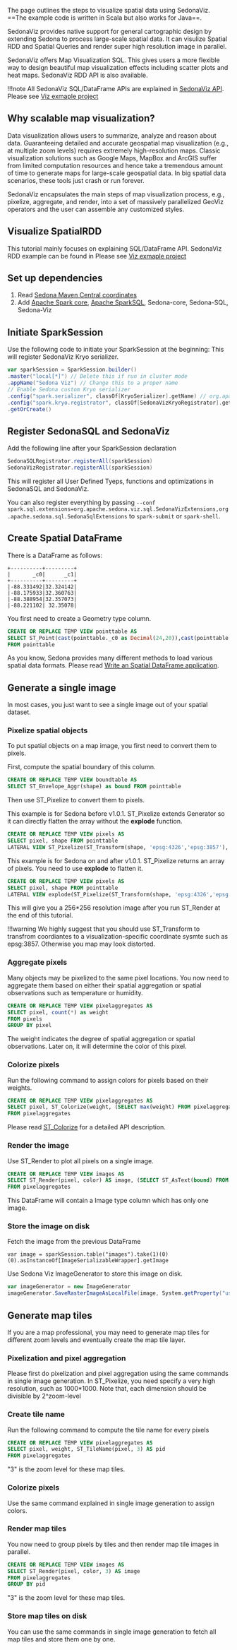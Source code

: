 The page outlines the steps to visualize spatial data using SedonaViz. ==The example code is written in Scala but also works for Java==.

SedonaViz provides native support for general cartographic design by extending Sedona to process large-scale spatial data. It can visulize Spatial RDD and Spatial Queries and render super high resolution image in parallel.

SedonaViz offers Map Visualization SQL. This gives users a more flexible way to design beautiful map visualization effects including scatter plots and heat maps. SedonaViz RDD API is also available.

!!!note
	All SedonaViz SQL/DataFrame APIs are explained in [SedonaViz API](../../api/viz/sql). Please see [Viz exmaple project](https://github.com/apache/incubator-sedona/tree/master/examples/viz)

## Why scalable map visualization?

Data visualization allows users to summarize, analyze and reason about data. Guaranteeing detailed and accurate geospatial map visualization (e.g., at multiple zoom levels) requires extremely high-resolution maps. Classic visualization solutions such as Google Maps, MapBox and ArcGIS suffer from limited computation resources and hence take a tremendous amount of time to generate maps for large-scale geospatial data. In big spatial data scenarios, these tools just crash or run forever.

SedonaViz encapsulates the main steps of map visualization process, e.g., pixelize, aggregate, and render, into a set of massively parallelized GeoViz operators and the user can assemble any customized styles.

## Visualize SpatialRDD
This tutorial mainly focuses on explaining SQL/DataFrame API. SedonaViz RDD example can be found in Please see [Viz exmaple project](https://github.com/apache/incubator-sedona/tree/master/examples/viz)

## Set up dependencies
1. Read [Sedona Maven Central coordinates](../setup/maven-coordinates.md)
2. Add [Apache Spark core](https://mvnrepository.com/artifact/org.apache.spark/spark-core_2.11), [Apache SparkSQL](https://mvnrepository.com/artifact/org.apache.spark/spark-sql), Sedona-core, Sedona-SQL, Sedona-Viz

## Initiate SparkSession

Use the following code to initiate your SparkSession at the beginning:
This will register SedonaViz Kryo serializer.

```scala
var sparkSession = SparkSession.builder()
.master("local[*]") // Delete this if run in cluster mode
.appName("Sedona Viz") // Change this to a proper name
// Enable Sedona custom Kryo serializer
.config("spark.serializer", classOf[KryoSerializer].getName) // org.apache.spark.serializer.KryoSerializer
.config("spark.kryo.registrator", classOf[SedonaVizKryoRegistrator].getName) // org.apache.sedona.viz.core.Serde.SedonaVizKryoRegistrator
.getOrCreate()
```

## Register SedonaSQL and SedonaViz

Add the following line after your SparkSession declaration

```scala
SedonaSQLRegistrator.registerAll(sparkSession)
SedonaVizRegistrator.registerAll(sparkSession)
```

This will register all User Defined Tyeps, functions and optimizations in SedonaSQL and SedonaViz.

You can also register everything by passing `--conf spark.sql.extensions=org.apache.sedona.viz.sql.SedonaVizExtensions,org.apache.sedona.sql.SedonaSqlExtensions` to `spark-submit` or `spark-shell`.

## Create Spatial DataFrame

There is a DataFrame as follows:

```
+----------+---------+
|       _c0|      _c1|
+----------+---------+
|-88.331492|32.324142|
|-88.175933|32.360763|
|-88.388954|32.357073|
|-88.221102| 32.35078|
```

You first need to create a Geometry type column.

```sql
CREATE OR REPLACE TEMP VIEW pointtable AS
SELECT ST_Point(cast(pointtable._c0 as Decimal(24,20)),cast(pointtable._c1 as Decimal(24,20))) as shape
FROM pointtable
```

As you know, Sedona provides many different methods to load various spatial data formats. Please read [Write an Spatial DataFrame application](../sql).

## Generate a single image

In most cases, you just want to see a single image out of your spatial dataset.

### Pixelize spatial objects

To put spatial objects on a map image, you first need to convert them to pixels.

First, compute the spatial boundary of this column.

```sql
CREATE OR REPLACE TEMP VIEW boundtable AS
SELECT ST_Envelope_Aggr(shape) as bound FROM pointtable
```

Then use ST_Pixelize to convert them to pixels.

This example is for Sedona before v1.0.1. ST_Pixelize extends Generator so it can directly flatten the array without the **explode** function.

```sql
CREATE OR REPLACE TEMP VIEW pixels AS
SELECT pixel, shape FROM pointtable
LATERAL VIEW ST_Pixelize(ST_Transform(shape, 'epsg:4326','epsg:3857'), 256, 256, (SELECT ST_Transform(bound, 'epsg:4326','epsg:3857') FROM boundtable)) AS pixel
```

This example is for Sedona on and after v1.0.1. ST_Pixelize returns an array of pixels. You need to use **explode** to flatten it.

```sql
CREATE OR REPLACE TEMP VIEW pixels AS
SELECT pixel, shape FROM pointtable
LATERAL VIEW explode(ST_Pixelize(ST_Transform(shape, 'epsg:4326','epsg:3857'), 256, 256, (SELECT ST_Transform(bound, 'epsg:4326','epsg:3857') FROM boundtable))) AS pixel
```

This will give you a 256*256 resolution image after you run ST_Render at the end of this tutorial.

!!!warning
	We highly suggest that you should use ST_Transform to transfrom coordiantes to a visualization-specific coordinate sysmte such as epsg:3857. Otherwise you map may look distorted.
	
### Aggregate pixels

Many objects may be pixelized to the same pixel locations. You now need to aggregate them based on either their spatial aggregation or spatial observations such as temperature or humidity.

```sql
CREATE OR REPLACE TEMP VIEW pixelaggregates AS
SELECT pixel, count(*) as weight
FROM pixels
GROUP BY pixel
```

The weight indicates the degree of spatial aggregation or spatial observations. Later on, it will determine the color of this pixel.

### Colorize pixels

Run the following command to assign colors for pixels based on their weights.

```sql
CREATE OR REPLACE TEMP VIEW pixelaggregates AS
SELECT pixel, ST_Colorize(weight, (SELECT max(weight) FROM pixelaggregates)) as color
FROM pixelaggregates
```

Please read [ST_Colorize](../../api/viz/sql/#st_colorize) for a detailed API description.

### Render the image

Use ST_Render to plot all pixels on a single image.

```sql
CREATE OR REPLACE TEMP VIEW images AS
SELECT ST_Render(pixel, color) AS image, (SELECT ST_AsText(bound) FROM boundtable) AS boundary
FROM pixelaggregates
```

This DataFrame will contain a Image type column which has only one image.


### Store the image on disk

Fetch the image from the previous DataFrame

```
var image = sparkSession.table("images").take(1)(0)(0).asInstanceOf[ImageSerializableWrapper].getImage
```

Use Sedona Viz ImageGenerator to store this image on disk.

```scala
var imageGenerator = new ImageGenerator
imageGenerator.SaveRasterImageAsLocalFile(image, System.getProperty("user.dir")+"/target/points", ImageType.PNG)
```

## Generate map tiles

If you are a map professional, you may need to generate map tiles for different zoom levels and eventually create the map tile layer.


### Pixelization and pixel aggregation

Please first do pixelization and pixel aggregation using the same commands in single image generation. In ST_Pixelize, you need specify a very high resolution, such as 1000*1000. Note that, each dimension should be divisible by 2^zoom-level 

### Create tile name

Run the following command to compute the tile name for every pixels

```sql
CREATE OR REPLACE TEMP VIEW pixelaggregates AS
SELECT pixel, weight, ST_TileName(pixel, 3) AS pid
FROM pixelaggregates
```

"3" is the zoom level for these map tiles.

### Colorize pixels

Use the same command explained in single image generation to assign colors.

### Render map tiles

You now need to group pixels by tiles and then render map tile images in parallel.

```sql
CREATE OR REPLACE TEMP VIEW images AS
SELECT ST_Render(pixel, color, 3) AS image
FROM pixelaggregates
GROUP BY pid
```

"3" is the zoom level for these map tiles.

### Store map tiles on disk

You can use the same commands in single image generation to fetch all map tiles and store them one by one.
